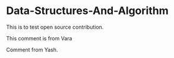 # Data-Structures-And-Algorithm

This is to test open source contribution.

This comment is from Vara

Comment from Yash.
